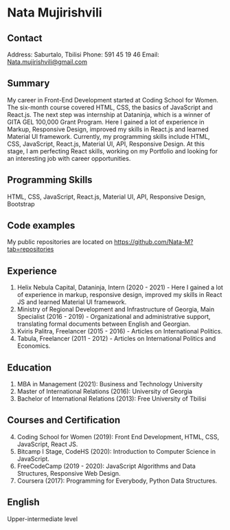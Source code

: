 # **Nata Mujirishvili**
## **Contact**
Address: Saburtalo, Tbilisi
Phone: 591 45 19 46
Email: Nata.mujirishvili@gmail.com
## **Summary**
My career in Front-End Development started at Coding School for Women. The six-month course covered HTML, CSS, the basics of JavaScript and React.js. The next step was internship at Dataninja, which is a winner of GITA GEL 100,000 Grant Program. Here I gained a lot of experience in Markup, Responsive Design, improved my skills in React.js and learned Material UI framework. Currently, my programming skills include HTML, CSS, JavaScript, React.js, Material UI, API, Responsive Design. At this stage, I am perfecting React skills, working on my Portfolio and looking for an interesting job with career opportunities. 
## **Programming Skills**
HTML, CSS, JavaScript, React.js, Material UI, API, Responsive Design, Bootstrap
## **Code examples**
My public repositories are located on  https://github.com/Nata-M?tab=repositories
## **Experience**
1. Helix Nebula Capital, Dataninja, Intern (2020 - 2021) - Here I gained a lot of experience in markup, responsive design, improved my skills in React JS and learned Material UI framework.
2. Ministry of Regional Development and Infrastructure of Georgia, Main Specialist (2016 - 2019) - Organizational and administrative support, translating formal documents between English and Georgian. 
3. Kviris Palitra, Freelancer (2015 - 2016) - Articles on International Politics. 
4. Tabula, Freelancer (2011 - 2012) - Articles on International Politics and Economics.
## **Education**
1. MBA in Management (2021): Business and Technology University 
2. Master of International Relations (2016): University of Georgia
3. Bachelor of International Relations (2013): Free University of Tbilisi
## **Courses and Certification**
4. Coding School for Women (2019): Front End Development, HTML, CSS, JavaScript, React JS. 
5. Bitcamp I Stage, CodeHS (2020): Introduction to Computer Science in JavaScript.
6. FreeCodeCamp (2019 - 2020): JavaScript Algorithms and Data Structures, Responsive Web Design. 
7. Coursera (2017): Programming for Everybody, Python Data Structures.
## **English**
Upper-intermediate level






